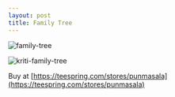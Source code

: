 ```yaml
---
layout: post
title: Family Tree
---
```


![family-tree](https://vangogh.teespring.com/v3/image/3BMXUWPtQxrIxTf7l_IdIcbdIHs/480/560.jpg)

![kriti-family-tree](https://user-images.githubusercontent.com/13973052/44864120-de304f00-ac4c-11e8-8f02-86adf3fbb619.jpg)

Buy at [https://teespring.com/stores/punmasala](https://teespring.com/stores/punmasala)
